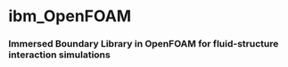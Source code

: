 # ibm_OpenFOAM

### Immersed Boundary Library in OpenFOAM for fluid-structure interaction simulations
